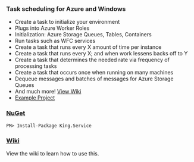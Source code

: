 ### Task scheduling for Azure and Windows
- Create a task to initialize your environment
- Plugs into Azure Worker Roles
- Initialization: Azure Storage Queues, Tables, Containers
- Run tasks such as WFC services
- Create a task that runs every X amount of time per instance
- Create a task that runs every X; and when work lessens backs off to Y
- Create a task that determines the needed rate via frequency of processing tasks
- Create a task that occurs once when running on many machines
- Dequeue messages and batches of messages for Azure Storage Queues
- And much more! [View Wiki](https://github.com/jefking/King.Service/wiki)
- [Example Project](https://github.com/jefking/King.Service/tree/master/Worker)

### [NuGet](https://www.nuget.org/packages/King.Service)
```
PM> Install-Package King.Service
```

### [Wiki](https://github.com/jefking/King.Service/wiki)
View the wiki to learn how to use this.
